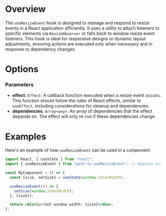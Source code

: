 # Overview

The `useResizeEvent` hook is designed to manage and respond to resize events in a React application efficiently. It uses a utility to attach listeners to specific elements via `ResizeObserver` or falls back to window resize event listeners. This hook is ideal for responsive designs or dynamic layout adjustments, ensuring actions are executed only when necessary and in response to dependency changes.

# Options

### Parameters

- **effect**: `Effect`: A callback function executed when a resize event occurs. This function should follow the rules of React effects, similar to `useEffect`, including considerations for cleanup and dependencies.
- **dependencies**: `Array<any>`: An array of dependencies that the effect depends on. The effect will only re-run if these dependencies change.

# Examples

Here's an example of how `useResizeEvent` can be used in a component:

```jsx
import React, { useState } from "react";
import { useResizeEvent } from "path-to-useResizeEvent"; // Replace with the actual path

const MyComponent = () => {
  const [size, setSize] = useState(window.innerWidth);

  useResizeEvent(() => {
    setSize(window.innerWidth);
  }, [size]);

  return <div>Current window width: {size}</div>;
};
```

